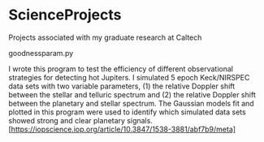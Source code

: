 # ScienceProjects
Projects associated with my graduate research at Caltech


goodnessparam.py

I wrote this program to test the efficiency of different observational strategies for detecting hot Jupiters. I simulated 5 epoch Keck/NIRSPEC data sets with two variable parameters, (1) the relative Doppler shift between the stellar and telluric spectrum and (2) the relative Doppler shift between the planetary and stellar spectrum. The Gaussian models fit and plotted in this program were used to identify which simulated data sets showed strong and clear planetary signals.
[https://iopscience.iop.org/article/10.3847/1538-3881/abf7b9/meta]
